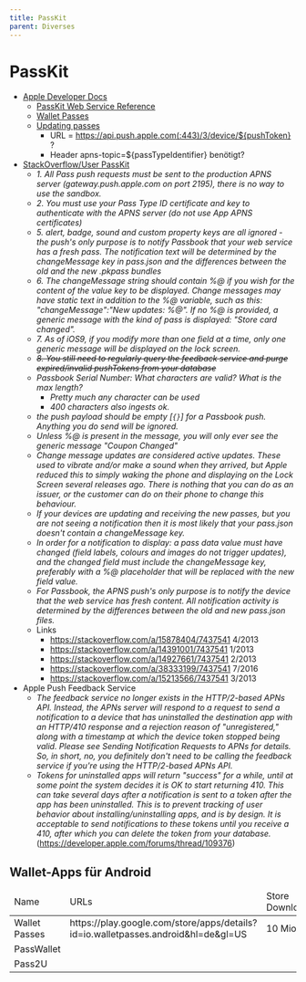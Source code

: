 ```yaml
---
title: PassKit
parent: Diverses
---
```


# PassKit
- <u>Apple Developer Docs</u>
  - [PassKit Web Service Reference](https://developer.apple.com/library/archive/documentation/PassKit/Reference/PassKit_WebService/WebService.html)
  - [Wallet Passes](https://developer.apple.com/documentation/walletpasses)
  - [Updating passes](https://developer.apple.com/library/archive/documentation/UserExperience/Conceptual/PassKit_PG/Updating.html)
    - URL = https://api.push.apple.com(:443)/3/device/${pushToken} ?
    - Header apns-topic=${passTypeIdentifier} benötigt?
- <u>StackOverflow/User PassKit</u>
  - *1. All Pass push requests must be sent to the production APNS server (gateway.push.apple.com on port 2195), there is no way to use the sandbox.*
  - *2. You must use your Pass Type ID certificate and key to authenticate with the APNS server (do not use App APNS certificates)*
  - *5. alert, badge, sound and custom property keys are all ignored - the push's only purpose is to notify Passbook that your web service has a fresh pass. The notification text will be determined by the changeMessage key in pass.json and the differences between the old and the new .pkpass bundles*
  - *6. The changeMessage string should contain %@ if you wish for the content of the value key to be displayed. Change messages may have static text in addition to the %@ variable, such as this: "changeMessage":"New updates: %@". If no %@ is provided, a generic message with the kind of pass is displayed: "Store card changed".*
  - *7. As of iOS9, if you modify more than one field at a time, only one generic message will be displayed on the lock screen.*
  - *~~8. You still need to regularly query the feedback service and purge expired/invalid pushTokens from your database~~*
  - *Passbook Serial Number: What characters are valid? What is the max length?*
    - *Pretty much any character can be used*
    - *400 characters also ingests ok.*
  - *the push payload should be empty [`{}`] for a Passbook push. Anything you do send will be ignored.*
  - *Unless %@ is present in the message, you will only ever see the generic message "Coupon Changed"*
  - *Change message updates are considered active updates. These used to vibrate and/or make a sound when they arrived, but Apple reduced this to simply waking the phone and displaying on the Lock Screen several releases ago. There is nothing that you can do as an issuer, or the customer can do on their phone to change this behaviour.*
  - *If your devices are updating and receiving the new passes, but you are not seeing a notification then it is most likely that your pass.json doesn't contain a changeMessage key.*
  - *In order for a notification to display: a pass data value must have changed (field labels, colours and images do not trigger updates), and the changed field must include the changeMessage key, preferably with a %@ placeholder that will be replaced with the new field value.*
  - *For Passbook, the APNS push's only purpose is to notify the device that the web service has fresh content. All notification activity is determined by the differences between the old and new pass.json files.*
  - Links
    - <https://stackoverflow.com/a/15878404/7437541> 4/2013
    - <https://stackoverflow.com/a/14391001/7437541> 1/2013
    - <https://stackoverflow.com/a/14927661/7437541> 2/2013
    - <https://stackoverflow.com/a/38333199/7437541> 7/2016
    - <https://stackoverflow.com/a/15213566/7437541> 3/2013
- Apple Push Feedback Service
  - *The feedback service no longer exists in the HTTP/2-based APNs API. Instead, the APNs server will respond to a request to send a notification to a device that has uninstalled the destination app with an HTTP/410 response and a rejection reason of "unregistered," along with a timestamp at which the device token stopped being valid. Please see Sending Notification Requests to APNs for details. So, in short, no, you definitely don't need to be calling the feedback service if you're using the HTTP/2-based APNs API.*
  - *Tokens for uninstalled apps will return "success" for a while, until at some point the system decides it is OK to start returning 410. This can take several days after a notification is sent to a token after the app has been uninstalled. This is to prevent tracking of user behavior about installing/uninstalling apps, and is by design. It is acceptable to send notifications to these tokens until you receive a 410, after which you can delete the token from your database.* (<https://developer.apple.com/forums/thread/109376>)

## Wallet-Apps für Android
<table>
  <thead>
    <tr>
      <td>Name</td>
      <td>URLs</td>
      <td>Store Downloads</td>
      <td>API?</td>
      <td>.pkpass importieren?</td>
    </tr>
  </thead>
  <tbody>
    <tr>
      <td>Wallet Passes</td>
      <td>https://play.google.com/store/apps/details?id=io.walletpasses.android&hl=de&gl=US</td>
      <td>10 Mio+</td>
      <td>ja</td>
      <td></td>
    </tr>
    <tr>
      <td>PassWallet</td>
      <td></td>
      <td></td>
      <td></td>
      <td></td>
    </tr>
     <tr>
      <td>Pass2U</td>
      <td></td>
      <td></td>
      <td></td>
      <td></td>
    </tr>
  </tbody>
</table>
